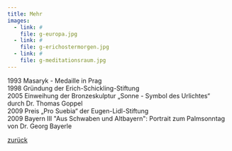 ```yaml
---
title: Mehr
images:
  - link: #
    file: g-europa.jpg
  - link: #
    file: g-erichostermorgen.jpg
  - link: #
    file: g-meditationsraum.jpg
---
```


1993 Masaryk - Medaille in Prag  
1998 Gründung der Erich-Schickling-Stiftung  
2005 Einweihung der Bronzeskulptur „Sonne - Symbol des Urlichtes“  
     durch Dr. Thomas Goppel  
2009 Preis „Pro Suebia“ der Eugen-Lidl-Stiftung  
2009 Bayern III "Aus Schwaben und Altbayern": Portrait zum Palmsonntag  
von Dr. Georg Bayerle  

[zurück](/erich-schickling/vita/)
